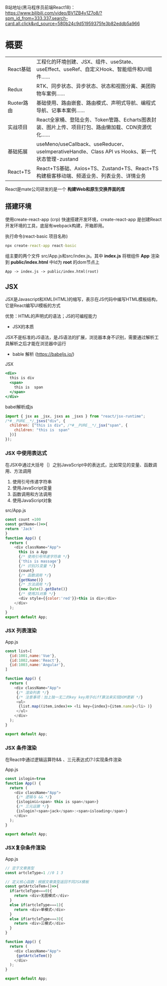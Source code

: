 B站地址(黑马程序员前端React18)：https://www.bilibili.com/video/BV1ZB4y1Z7o8/?spm_id_from=333.337.search-card.all.click&vd_source=580b24c9d51959375fe3b82eddb5a966

# 概要

|||
|-|-|
|React基础|工程化的环境创建、JSX、组件、useState、useEffect、useRef、自定义Hook、智能组件和UI组件……|
|Redux|RTK、同步状态、异步状态、状态和视图分离、美团购物车案例……|
|Ruoter路由|基础使用、路由嵌套、路由模式、声明式导航、编程式导航、记事本案例……|
|实战项目|React全家桶、登陆业务、Token管路、Echarts图表封装、图片上传、项目打包、路由懒加载、CDN资源优化……|
|基础拓展|useMeno/useCallback、useReducer、uselmperativeHandle、Class API vs Hooks、新一代状态管理-zustand|
|React+TS|React+TS基础、Axios+TS、Zustand+TS、React+TS构建极客移动端、频道业务、列表业务、详情业务|

React是mate公司研发的是一个 __构建Web和原生交换界面的库__

## 搭建环境

使用create-react-app (crp) 快速搭建开发环境，create-react-app  是创建React开发环境的工具，底层有webpack构建，开箱即用。

执行命令(react-basic 项目名称)
```cmd
npx create-react-app react-basic
```
组主要的两个文件 src/App.js和src/index.js。其中 __index.js__ 将根组件 __App__ 渲染到 __public/index.html__ 中Id为 __root__ 的dom节点上
```
App -> index.js -> public/index.html(root)
```

## JSX  

JSX是Javascript和XML(HTML)的缩写，表示在JS代码中编写HTML模板结构，它是React编写UI模板的方式

优势：HTML的声明式的语法；JS的可编程能力

- JSX的本质

JSX不是标准的JS语法，是JS语法的扩展，浏览器本身不识别，需要通过解析工具解析之后才能在浏览器中运行

- bable 解析
(https://babeljs.io/)

JSX

```jsx
<div>
  this is div
  <span>
  	this is  span
  </span>
</div>
```
babel解析成js
```js
import { jsx as _jsx, jsxs as _jsxs } from "react/jsx-runtime";
/*#__PURE__*/_jsxs("div", {
  children: ["this is div", /*#__PURE__*/_jsx("span", {
    children: "this is  span"
  })]
});
```

### JSX 中使用表达式

在JSX中通过大括号｛｝之别JavaScript中的表达式，比如常见的变量、函数调用、方法调用

1. 使用引号传递字符串
2. 使用JavaScript变量
3. 函数调用和方法调用
4. 使用JavaScript对象

src/App.js
```js
const count =100
const getName=()=>{
return 'Jack'
}
function App() {
  return (
    <div className="App">
      this is a App
      {/* 使用引号传递字符串 */}
      {'this is massage'}
      {/* 识别JS变量 */}
      {count}
      {/* 函数调用 */}
      {getName()}
      {/* 方法调用 */}
      {new Date().getDate()}
      {/* 使用JS对象 */}
      <div style={{color:'red'}}>this is div</div>
    </div>
  );
}
export default App;
```

### JSX 列表渲染
App.js
```js
const list=[
  {id:1001,name:'Vue'},
  {id:1002,name:'React'},
  {id:1003,name:'Angular'},
]

function App() {
  return (
    <div className="App">
     {/* 渲染列表 */}
     {/* 注意事项：加上独一无二的key key用于diff算法来实现DOM更新 */}
     <ul>
      {list.map((item,index)=> <li key={index}>{item.name}</li> )}
     </ul>
    </div>
  );
}

export default App;
```

### JSX 条件渲染

在React中通过逻辑运算符&& 、三元表达式(?:)实现条件渲染

App.js
```js
const islogin=true
function App() {
  return (
    <div className="App">
     {/* 逻辑与 && */}
     {islogin&&<span> this is span</span>}
     {/* 三元运算 */}
     {islogin?<span>jack</span>:<span>isloading</span>}
    </div>
  );
}

export default App;

```

### JSX复杂条件渲染

App.js
```js
// 定于文章类型
const artcleType=1 //0 1 3

// 定义核心函数：根据文章类型返回不同JSX模板
const getArtcleTem=()=>{
  if(artcleType===0){
    return <div>无图模式</div>
  }
  else if(artcleType===1){
    return <div>单模式</div>
  }
  else if(artcleType===3){
    return <div>三模式</div>
  }
}

function App() {
  return (
    <div className="App">
     {getArtcleTem()}
    </div>
  );
}

export default App;
```